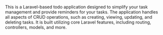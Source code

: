 
This is a Laravel-based todo application designed to simplify your task management and provide reminders for your tasks. The application handles all aspects of CRUD operations, such as creating, viewing, updating, and deleting tasks. It is built utilizing core Laravel features, including routing, controllers, models, and more.


